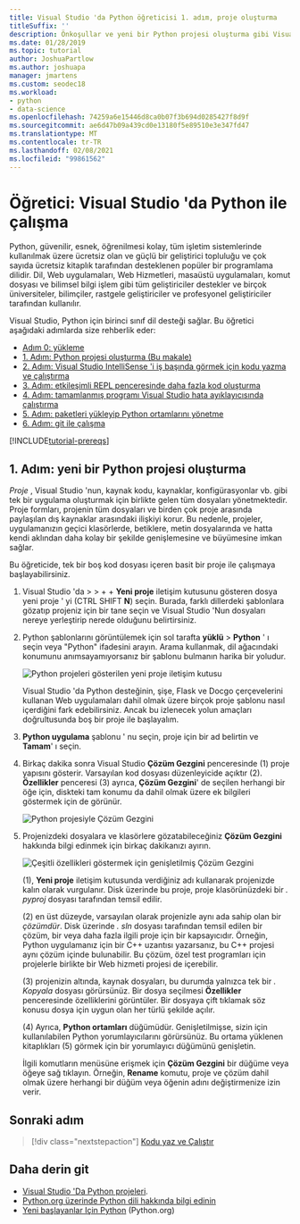 ```yaml
---
title: Visual Studio 'da Python öğreticisi 1. adım, proje oluşturma
titleSuffix: ''
description: Önkoşullar ve yeni bir Python projesi oluşturma gibi Visual Studio 'da Python özelliklerine ilişkin temel bir izlenecek yol ve adım 1 ' e genel bakış.
ms.date: 01/28/2019
ms.topic: tutorial
author: JoshuaPartlow
ms.author: joshuapa
manager: jmartens
ms.custom: seodec18
ms.workload:
- python
- data-science
ms.openlocfilehash: 74259a6e15446d8ca0b07f3b694d0285427f8d9f
ms.sourcegitcommit: ae6d47b09a439cd0e13180f5e89510e3e347fd47
ms.translationtype: MT
ms.contentlocale: tr-TR
ms.lasthandoff: 02/08/2021
ms.locfileid: "99861562"
---
```

# <a name="tutorial-work-with-python-in-visual-studio"></a>Öğretici: Visual Studio 'da Python ile çalışma

Python, güvenilir, esnek, öğrenilmesi kolay, tüm işletim sistemlerinde kullanılmak üzere ücretsiz olan ve güçlü bir geliştirici topluluğu ve çok sayıda ücretsiz kitaplık tarafından desteklenen popüler bir programlama dilidir. Dil, Web uygulamaları, Web Hizmetleri, masaüstü uygulamaları, komut dosyası ve bilimsel bilgi işlem gibi tüm geliştiriciler destekler ve birçok üniversiteler, bilimçiler, rastgele geliştiriciler ve profesyonel geliştiriciler tarafından kullanılır.

Visual Studio, Python için birinci sınıf dil desteği sağlar. Bu öğretici aşağıdaki adımlarda size rehberlik eder:

- [Adım 0: yükleme](tutorial-working-with-python-in-visual-studio-step-00-installation.md)
- [1. Adım: Python projesi oluşturma (Bu makale)](#step-1-create-a-new-python-project)
- [2. Adım: Visual Studio IntelliSense 'i iş başında görmek için kodu yazma ve çalıştırma](tutorial-working-with-python-in-visual-studio-step-02-writing-code.md)
- [3. Adım: etkileşimli REPL penceresinde daha fazla kod oluşturma](tutorial-working-with-python-in-visual-studio-step-03-interactive-repl.md)
- [4. Adım: tamamlanmış programı Visual Studio hata ayıklayıcısında çalıştırma](tutorial-working-with-python-in-visual-studio-step-04-debugging.md)
- [5. Adım: paketleri yükleyip Python ortamlarını yönetme](tutorial-working-with-python-in-visual-studio-step-05-installing-packages.md)
- [6. Adım: git ile çalışma](tutorial-working-with-python-in-visual-studio-step-06-working-with-git.md)

[!INCLUDE[tutorial-prereqs](includes/tutorial-prereqs.md)]

## <a name="step-1-create-a-new-python-project"></a>1. Adım: yeni bir Python projesi oluşturma

*Proje* , Visual Studio 'nun, kaynak kodu, kaynaklar, konfigürasyonlar vb. gibi tek bir uygulama oluşturmak için birlikte gelen tüm dosyaları yönetmektedir. Proje formları, projenin tüm dosyaları ve birden çok proje arasında paylaşılan dış kaynaklar arasındaki ilişkiyi korur. Bu nedenle, projeler, uygulamanızın geçici klasörlerde, betiklere, metin dosyalarında ve hatta kendi aklından daha kolay bir şekilde genişlemesine ve büyümesine imkan sağlar.

Bu öğreticide, tek bir boş kod dosyası içeren basit bir proje ile çalışmaya başlayabilirsiniz.

1. Visual Studio 'da   >    >    +  + **Yeni proje** iletişim kutusunu gösteren dosya yeni proje ' yi (CTRL SHIFT **N**) seçin. Burada, farklı dillerdeki şablonlara gözatıp projeniz için bir tane seçin ve Visual Studio 'Nun dosyaları nereye yerleştirip nerede olduğunu belirtirsiniz.

1. Python şablonlarını görüntülemek için sol tarafta **yüklü**  >  **Python** ' ı seçin veya "Python" ifadesini arayın. Arama kullanmak, dil ağacındaki konumunu anımsayamıyorsanız bir şablonu bulmanın harika bir yoludur.

    ![Python projeleri gösterilen yeni proje iletişim kutusu](media/vs-getting-started-python-01-new-project.png)

    Visual Studio 'da Python desteğinin, şişe, Flask ve Docgo çerçevelerini kullanan Web uygulamaları dahil olmak üzere birçok proje şablonu nasıl içerdiğini fark edebilirsiniz. Ancak bu izlenecek yolun amaçları doğrultusunda boş bir proje ile başlayalım.

1. **Python uygulama** şablonu ' nu seçin, proje için bir ad belirtin ve **Tamam**' ı seçin.

1. Birkaç dakika sonra Visual Studio **Çözüm Gezgini** penceresinde (1) proje yapısını gösterir. Varsayılan kod dosyası düzenleyicide açıktır (2). **Özellikler** penceresi (3) ayrıca, **Çözüm Gezgini**' de seçilen herhangi bir öğe için, diskteki tam konumu da dahil olmak üzere ek bilgileri göstermek için de görünür.

    ![Python projesiyle Çözüm Gezgini](media/vs-getting-started-python-02-windows.png)

1. Projenizdeki dosyalara ve klasörlere gözatabileceğiniz **Çözüm Gezgini** hakkında bilgi edinmek için birkaç dakikanızı ayırın.

    ![Çeşitli özellikleri göstermek için genişletilmiş Çözüm Gezgini](media/vs-getting-started-python-03-solution-explorer.png)

    (1), **Yeni proje** iletişim kutusunda verdiğiniz adı kullanarak projenizde kalın olarak vurgulanır. Disk üzerinde bu proje, proje klasörünüzdeki bir *. pyproj* dosyası tarafından temsil edilir.

    (2) en üst düzeyde, varsayılan olarak projenizle aynı ada sahip olan bir *çözümdür*. Disk üzerinde *. sln* dosyası tarafından temsil edilen bir çözüm, bir veya daha fazla ilgili proje için bir kapsayıcıdır. Örneğin, Python uygulamanız için bir C++ uzantısı yazarsanız, bu C++ projesi aynı çözüm içinde bulunabilir. Bu çözüm, özel test programları için projelerle birlikte bir Web hizmeti projesi de içerebilir.

    (3) projenizin altında, kaynak dosyaları, bu durumda yalnızca tek bir *. Kopyala* dosyası görürsünüz. Bir dosya seçilmesi **Özellikler** penceresinde özelliklerini görüntüler. Bir dosyaya çift tıklamak söz konusu dosya için uygun olan her türlü şekilde açılır.

    (4) Ayrıca, **Python ortamları** düğümüdür. Genişletilmişse, sizin için kullanılabilen Python yorumlayıcılarını görürsünüz. Bu ortama yüklenen kitaplıkları (5) görmek için bir yorumlayıcı düğümünü genişletin.

    İlgili komutların menüsüne erişmek için **Çözüm Gezgini** bir düğüme veya öğeye sağ tıklayın. Örneğin, **Rename** komutu, proje ve çözüm dahil olmak üzere herhangi bir düğüm veya öğenin adını değiştirmenize izin verir.

## <a name="next-step"></a>Sonraki adım

> [!div class="nextstepaction"]
> [Kodu yaz ve Çalıştır](tutorial-working-with-python-in-visual-studio-step-02-writing-code.md)

## <a name="go-deeper"></a>Daha derin git

- [Visual Studio 'Da Python projeleri](managing-python-projects-in-visual-studio.md).
- [Python.org üzerinde Python dili hakkında bilgi edinin](https://www.python.org)
- [Yeni başlayanlar Için Python](https://www.python.org/about/gettingstarted/) (Python.org)
